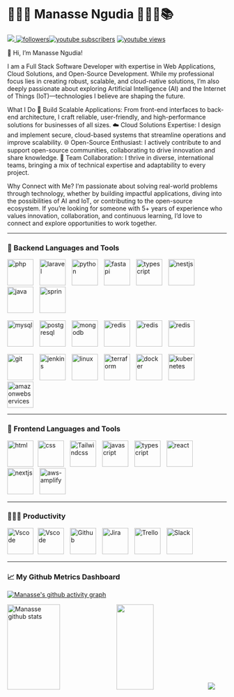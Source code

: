 # 🚴🏾‍♂️ Manasse Ngudia 👨🏾‍💻📚

<p align="left">
		<a href="https://www.linkedin.com/in/manasse-ngudia/" target="_blank"><img src="https://img.shields.io/badge/-LinkedIn-%230077B5?style=for-the-badge&logo=linkedin&logoColor=white" style="" target="_blank"></a><a href="https://github.com/mnsuccess?tab=followers">
         <img alt="followers" title="Follow me on Github" src="https://custom-icon-badges.demolab.com/github/followers/mnsuccess?color=236ad3&labelColor=1155ba&style=for-the-badge&logo=person-add&label=Follow&logoColor=white"/></a><a href="https://www.youtube.com/@manassengudia1854?sub_confirmation=1"><img alt="youtube subscribers" title="Subscribe to my YouTube channel" src="https://custom-icon-badges.demolab.com/youtube/channel/subscribers/UCbu74py1guzdy0E_EiW799Q?color=%23E05D44&label=SUBSCRIBE&logo=video&logoColor=white&style=for-the-badge&labelColor=CE4630"/></a> <a href="https://www.youtube.com/@manassengudia1854"><img alt="youtube views" title="YouTube views" src="https://custom-icon-badges.demolab.com/youtube/channel/views/UCbu74py1guzdy0E_EiW799Q?color=%23E1AD0E&logo=eye&logoColor=white&style=for-the-badge&labelColor=C79600"/></a> 
     
        
   </p>
👋 Hi, I’m Manasse Ngudia!

I am a Full Stack Software Developer with expertise in Web Applications, Cloud Solutions, and Open-Source Development. While my professional focus lies in creating robust, scalable, and cloud-native solutions, I’m also deeply passionate about exploring Artificial Intelligence (AI) and the Internet of Things (IoT)—technologies I believe are shaping the future.

What I Do
🚀 Build Scalable Applications: From front-end interfaces to back-end architecture, I craft reliable, user-friendly, and high-performance solutions for businesses of all sizes.
☁️ Cloud Solutions Expertise: I design and implement secure, cloud-based systems that streamline operations and improve scalability.
🌐 Open-Source Enthusiast: I actively contribute to and support open-source communities, collaborating to drive innovation and share knowledge.
🤝 Team Collaboration: I thrive in diverse, international teams, bringing a mix of technical expertise and adaptability to every project.

Why Connect with Me?
I’m passionate about solving real-world problems through technology, whether by building impactful applications, diving into the possibilities of AI and IoT, or contributing to the open-source ecosystem. If you’re looking for someone with 5+ years of experience who values innovation, collaboration, and continuous learning, I’d love to connect and explore opportunities to work together.

---

### 🧰 Backend Languages and Tools

<img  alt="php" width="60px" style="padding-right:10px;" src="https://cdn.jsdelivr.net/gh/devicons/devicon/icons/php/php-original.svg"/> <img alt="laravel" width="60px" style="padding-right:10px;" src="https://cdn.jsdelivr.net/gh/devicons/devicon/icons/laravel/laravel-plain-wordmark.svg"/>
<img alt="python" width="60px" style="padding-right:10px;" src="https://cdn.jsdelivr.net/gh/devicons/devicon/icons/python/python-original.svg"/> 
<img  alt="fastapi" width="60px" style="padding-right:10px;" src="https://cdn.jsdelivr.net/gh/devicons/devicon/icons/fastapi/fastapi-original.svg"/> 
<img alt="typescript" width="60px" 
style="padding-right:10px;" src="https://cdn.jsdelivr.net/gh/devicons/devicon/icons/typescript/typescript-original.svg"/> 
<img alt="nestjs" width="60px" style="padding-right:10px;" src="https://cdn.jsdelivr.net/gh/devicons/devicon/icons/nestjs/nestjs-plain.svg"/>
<img alt="java" width="60px" style="padding-right:10px;" src="https://cdn.jsdelivr.net/gh/devicons/devicon/icons/java/java-original.svg"/> 
<img  alt="sprin" width="60px" style="padding-right:10px;" src="https://cdn.jsdelivr.net/gh/devicons/devicon/icons/spring/spring-original-wordmark.svg"/> 
<br />

<img alt="mysql" width="60px" style="padding-right:10px;" src="https://cdn.jsdelivr.net/gh/devicons/devicon/icons/mysql/mysql-original-wordmark.svg"/> <img  alt="postgresql" width="60px" style="padding-right:10px;" src="https://cdn.jsdelivr.net/gh/devicons/devicon/icons/postgresql/postgresql-plain-wordmark.svg"/> 
<img  alt="mongodb" width="60px" style="padding-right:10px;" src="https://cdn.jsdelivr.net/gh/devicons/devicon/icons/mongodb/mongodb-plain-wordmark.svg"/> 
<img  alt="redis" width="60px" style="padding-right:10px;" src="https://cdn.jsdelivr.net/gh/devicons/devicon/icons/redis/redis-plain-wordmark.svg"/>
<img  alt="redis" width="60px" style="padding-right:10px;" src="https://cdn.jsdelivr.net/gh/devicons/devicon/icons/apachekafka/apachekafka-original.svg"/>
<img  alt="redis" width="60px" style="padding-right:10px;" src="https://cdn.jsdelivr.net/gh/devicons/devicon/icons/graphql/graphql-plain-wordmark.svg"/>
<br />

<img alt="git" width="60px" style="padding-right:10px;" src="https://cdn.jsdelivr.net/gh/devicons/devicon/icons/git/git-plain-wordmark.svg"/> <img alt="jenkins" width="60px" style="padding-right:10px;" src="https://cdn.jsdelivr.net/gh/devicons/devicon/icons/jenkins/jenkins-original.svg"/>
<img alt="linux" width="60px" style="padding-right:10px;" src="https://cdn.jsdelivr.net/gh/devicons/devicon/icons/linux/linux-original.svg"/> 
<img alt="terraform" width="60px" style="padding-right:10px;" src="https://cdn.jsdelivr.net/gh/devicons/devicon/icons/terraform/terraform-original.svg"/> 
<img  alt="docker" width="60px" style="padding-right:10px;" src="https://cdn.jsdelivr.net/gh/devicons/devicon/icons/docker/docker-original-wordmark.svg"/> 
<img  alt="kubernetes" width="60px" style="padding-right:10px;" src="https://cdn.jsdelivr.net/gh/devicons/devicon/icons/kubernetes/kubernetes-plain-wordmark.svg"/> 
<img  alt="amazonwebservices" width="60px" style="padding-right:10px;" src="https://cdn.jsdelivr.net/gh/devicons/devicon/icons/amazonwebservices/amazonwebservices-plain-wordmark.svg"/> 
<br />

---

### 💼 Frontend Languages and Tools

<img alt="html" width="60px" style="padding-right:10px;" src="https://cdn.jsdelivr.net/gh/devicons/devicon/icons/html5/html5-plain.svg"/><img alt="css" width="60px" style="padding-right:10px;" src="https://cdn.jsdelivr.net/gh/devicons/devicon/icons/css3/css3-plain.svg"/>
<img alt="Tailwindcss" width="60px" style="padding-right:10px;" src="https://cdn.jsdelivr.net/gh/devicons/devicon/icons/tailwindcss/tailwindcss-plain.svg"/>
<img alt="javascript" width="60px" style="padding-right:10px;" src="https://cdn.jsdelivr.net/gh/devicons/devicon/icons/javascript/javascript-plain.svg"/>
<img alt="typescript" width="60px" style="padding-right:10px;" src="https://cdn.jsdelivr.net/gh/devicons/devicon/icons/typescript/typescript-plain.svg"/>
<img alt="react" width="60px" style="padding-right:10px;" src="https://cdn.jsdelivr.net/gh/devicons/devicon/icons/react/react-original.svg"/>
<img alt="nextjs" width="60px" style="padding-right:10px;" src="https://cdn.jsdelivr.net/gh/devicons/devicon/icons/nextjs/nextjs-original.svg"/>
<img alt="aws-amplify" width="60px" style="padding-right:10px;" src="https://cdnjs.cloudflare.com/ajax/libs/ionicons/5.1.2/collection/components/icon/svg/logo-amplify.svg"/>
<br />

---

### 👨🏾‍🏫 Productivity

<img alt="Vscode" width="60px" style="padding-right:10px;" src="https://cdn.jsdelivr.net/gh/devicons/devicon/icons/vscode/vscode-original-wordmark.svg"/><img alt="Vscode" width="60px" style="padding-right:10px;" src="https://cdn.jsdelivr.net/gh/devicons/devicon/icons/intellij/intellij-original.svg"/>
<img alt="Github" width="60px" style="padding-right:10px;" src="https://cdn.jsdelivr.net/gh/devicons/devicon/icons/github/github-original.svg"/>
<img alt="Jira" width="60px" style="padding-right:10px;" src="https://cdn.jsdelivr.net/gh/devicons/devicon/icons/jira/jira-plain-wordmark.svg"/>
<img alt="Trello" width="60px" style="padding-right:10px;" src="https://cdn.jsdelivr.net/gh/devicons/devicon/icons/trello/trello-plain-wordmark.svg"/>
<img alt="Slack" width="60px" style="padding-right:10px;" src="https://cdn.jsdelivr.net/gh/devicons/devicon/icons/slack/slack-original.svg"/>
<br />

---

### 📈 My Github Metrics Dashboard

[![Manasse's github activity graph](https://activity-graph.herokuapp.com/graph?username=mnsuccess&bg_color=181f30&color=f2def1&line=7f8d6d&point=9f3232&area=true&hide_border=true)](https://github.com/ashutosh00710/github-readme-activity-graph)


 
  <img width="49%" height="195px" src="https://github-readme-stats.vercel.app/api?username=mnsuccess&show_icons=true&count_private=true&hide_border=true&title_color=ff91a4&icon_color=ff91a4&text_color=c9d1d9&bg_color=0d1117" alt="Manasse github stats" /> <img width="41%" height="195px" src="https://github-readme-stats.vercel.app/api/top-langs/?username=mnsuccess&layout=compact&hide_border=true&title_color=ff91a4&text_color=ff91a4&bg_color=0d1117" />
<img src="https://github-profile-trophy.vercel.app/?username=carolbarbosa101&theme=dracula&row=2&no-bg=true&column=3&margin-w=15&margin-h=15" />


